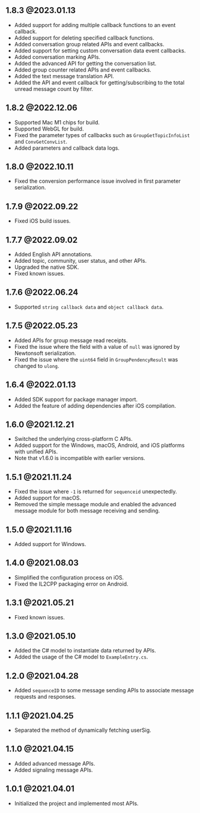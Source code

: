 
## 1.8.3 @2023.01.13
- Added support for adding multiple callback functions to an event callback.
- Added support for deleting specified callback functions.
- Added conversation group related APIs and event callbacks.
- Added support for setting custom conversation data event callbacks.
- Added conversation marking APIs.
- Added the advanced API for getting the conversation list.
- Added group counter related APIs and event callbacks.
- Added the text message translation API.
- Added the API and event callback for getting/subscribing to the total unread message count by filter.

## 1.8.2 @2022.12.06

- Supported Mac M1 chips for build.
- Supported WebGL for build.
- Fixed the parameter types of callbacks such as `GroupGetTopicInfoList` and `ConvGetConvList`.
- Added parameters and callback data logs.

## 1.8.0 @2022.10.11
- Fixed the conversion performance issue involved in first parameter serialization.

## 1.7.9 @2022.09.22
- Fixed iOS build issues.

## 1.7.7 @2022.09.02
- Added English API annotations.
- Added topic, community, user status, and other APIs.
- Upgraded the native SDK.
- Fixed known issues.

## 1.7.6 @2022.06.24
- Supported `string callback data` and `object callback data`.

## 1.7.5 @2022.05.23
- Added APIs for group message read receipts.
- Fixed the issue where the field with a value of `null` was ignored by Newtonsoft serialization.
- Fixed the issue where the `uint64` field in `GroupPendencyResult` was changed to `ulong`.

## 1.6.4 @2022.01.13
- Added SDK support for package manager import.
- Added the feature of adding dependencies after iOS compilation.

## 1.6.0 @2021.12.21
- Switched the underlying cross-platform C APIs.
- Added support for the Windows, macOS, Android, and iOS platforms with unified APIs.
- Note that v1.6.0 is incompatible with earlier versions.


## 1.5.1 @2021.11.24
- Fixed the issue where `-1` is returned for `sequenceid` unexpectedly.
- Added support for macOS.
- Removed the simple message module and enabled the advanced message module for both message receiving and sending.

## 1.5.0 @2021.11.16
- Added support for Windows.


## 1.4.0 @2021.08.03
- Simplified the configuration process on iOS.
- Fixed the IL2CPP packaging error on Android.

## 1.3.1 @2021.05.21

- Fixed known issues.

## 1.3.0 @2021.05.10

- Added the C# model to instantiate data returned by APIs.
- Added the usage of the C# model to `ExampleEntry.cs`.

## 1.2.0 @2021.04.28

- Added `sequenceID` to some message sending APIs to associate message requests and responses.

## 1.1.1 @2021.04.25

- Separated the method of dynamically fetching userSig.

## 1.1.0 @2021.04.15

- Added advanced message APIs.
- Added signaling message APIs.

## 1.0.1 @2021.04.01

- Initialized the project and implemented most APIs.
